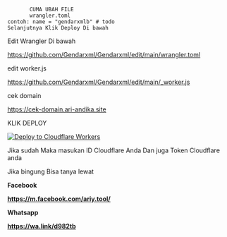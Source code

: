            CUMA UBAH FILE 
           wrangler.toml
    contoh: name = "gendarxmlb" # todo
    Selanjutnya Klik Deploy Di bawah
    
Edit Wrangler Di bawah

https://github.com/Gendarxml/Gendarxml/edit/main/wrangler.toml


edit worker.js

https://github.com/Gendarxml/Gendarxml/edit/main/_worker.js


cek domain

https://cek-domain.ari-andika.site




KLIK DEPLOY

   [![Deploy to Cloudflare Workers](https://deploy.workers.cloudflare.com/button)](https://deploy.workers.cloudflare.com/?url=https://github.com/Gendarxml/Gendarxml)

Jika sudah Maka masukan ID Cloudflare Anda
Dan juga Token Cloudflare anda















Jika bingung Bisa tanya lewat 

<b>Facebook

https://m.facebook.com/ariy.tool/

<b>Whatsapp

https://wa.link/d982tb
